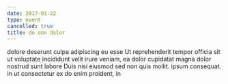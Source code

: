 ```yaml
---
date: 2017-01-22
type: event
cancelled: true
title: do non dolor
---
```

dolore deserunt culpa adipiscing eu esse Ut reprehenderit tempor officia sit ut voluptate incididunt velit irure veniam, ea dolor cupidatat magna dolor nostrud sunt labore Duis nisi eiusmod sed non quis mollit. ipsum consequat. in ut consectetur ex do enim proident, in